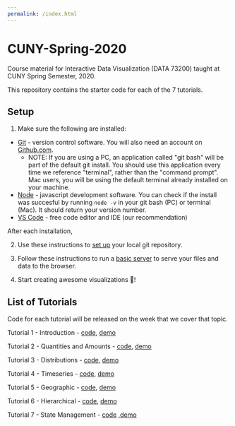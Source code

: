 ```yaml
---
permalink: /index.html
---
```


# CUNY-Spring-2020

Course material for Interactive Data Visualization (DATA 73200) taught at CUNY Spring Semester, 2020.

This repository contains the starter code for each of the 7 tutorials.

## Setup

1. Make sure the following are installed:

- [Git](https://git-scm.com/book/en/v2/Getting-Started-Installing-Git) - version control software. You will also need an account on [Github.com](https://github.com/).
    - NOTE: If you are using a PC, an application called "git bash" will be part of the default git install. You should use this application every time we reference "terminal", rather than the "command prompt". Mac users, you will be using the default terminal already installed on your machine.
- [Node](https://nodejs.org/en/download/) - javascript development software. You can check if the install was succesful by running `node -v` in your git bash (PC) or terminal (Mac). It should return your version number. 
- [VS Code](https://code.visualstudio.com/) - free code editor and IDE (our recommendation)

After each installation, 

2. Use these instructions to [set up](./GIT_SETUP.md) your local git repository.

3. Follow these instructions to run a [basic server](./BASIC_SERVER.md) to serve your files and data to the browser.

4. Start creating awesome visualizations 🎉!

## List of Tutorials

Code for each tutorial will be released on the week that we cover that topic.

Tutorial 1 - Introduction - [code](https://github.com/InteractiveDataVis/Interactive-Data-Vis-Sp2020/tree/master/tutorial1_intro), [demo](https://interactivedatavis.github.io/Interactive-Data-Vis-Sp2020/tutorial1_intro/demo/)

Tutorial 2 - Quantities and Amounts - [code](https://github.com/InteractiveDataVis/Interactive-Data-Vis-Sp2020/tree/master/tutorial2_quantities_and_amounts), [demo](https://interactivedatavis.github.io/Interactive-Data-Vis-Sp2020/tutorial2_quantities_and_amounts/demo/)

Tutorial 3 - Distributions - [code](https://github.com/InteractiveDataVis/Interactive-Data-Vis-Sp2020/tree/master/tutorial3_distributions), [demo](https://interactivedatavis.github.io/Interactive-Data-Vis-Sp2020/tutorial3_distributions/demo/)

Tutorial 4 - Timeseries - [code](https://github.com/InteractiveDataVis/Interactive-Data-Vis-Sp2020/tree/master/tutorial4_timeseries), [demo](https://interactivedatavis.github.io/Interactive-Data-Vis-Sp2020/tutorial4_timeseries/demo/)

Tutorial 5 - Geographic - [code](https://github.com/InteractiveDataVis/Interactive-Data-Vis-Sp2020/tree/master/tutorial5_geographic), [demo](https://interactivedatavis.github.io/Interactive-Data-Vis-Sp2020/tutorial5_geographic/demo/)

Tutorial 6 - Hierarchical - [code](https://github.com/InteractiveDataVis/Interactive-Data-Vis-Sp2020/tree/master/tutorial6_hierarchical), [demo](https://interactivedatavis.github.io/Interactive-Data-Vis-Sp2020/tutorial6_hierarchical/demo/)

Tutorial 7 - State Management - [code](https://github.com/InteractiveDataVis/Interactive-Data-Vis-Sp2020/tree/master/tutorial7_state_management) ,[demo](https://interactivedatavis.github.io/Interactive-Data-Vis-Sp2020/tutorial7_state_management/demo/)
